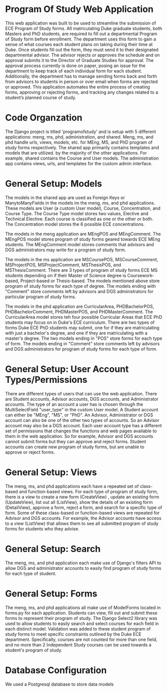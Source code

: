 # Program Of Study Web Application
This web application was built to be used to streamline the submission of ECE Program of Study forms. All matriculating Duke graduate students, both Masters and PhD students, are required to fill out a departmental Program of Study form before enrollment. The department uses this form to gain a sense of what courses each student plans on taking during their time at Duke. Once students fill out the form, they must send it to their designated departmental advisor. The advisor rejects or approves the schedule and on approval submits it to the Director of Graduate Studies for approval. The approval process currently is done on paper, posing an issue for the department to keep track of each individual form for each student. Additionally, the department has to manage sending forms back and forth from advisors to students in person or over email when forms are rejected or approved. This application automates the entire process of creating forms, approving or rejecting forms, and tracking any changes related to a student’s planned course of study.
# Code Organzation
The Django project is titled 'programofstudy' and is setup with 5 different applications: meng, ms, phd, administration, and shared. Meng, ms, and phd handle urls, views, models, etc. for MEng, MS, and PhD program of study forms respectively. The shared app primarily contains templates and models that are utilized. by the majority of the other applications. For example, shared contains the Course and User models. The administration app contains views, urls, and templates for the custom admin interface.

# General Setup: Models
The models in the shared app are used as Foreign Keys or ManytoManyFields in the models im the meng, ms, and phd applications. These models are User (a custom User model), Course, Concentration, and Course Type. The Course Type model stores two values, Elective and Technical Elective. Each course is classified as one or the other or both. The Concentration model stores the 6 possible ECE concentrations.

The models in the meng application are MEngPOS and MEngComment. The MEngPOS model stores program of study forms geared towards ECE MEng students. The MEngComment model stores comments that advisors and DGS administrators may write for a program of study form.

The models in the ms application are MSCoursePOS, MSCourseComment, MSProjectPOS, MSProjectComment, MSThesisPOS, and MSThesisComment. There are 3 types of program of study forms ECE MS students depending on if their Master of Science degree is Coursework-based, Project-based or Thesis-based. The models mentioned above store program of study forms for each type of degree. The models ending with "Comment" store comments left by advisors and DGS administrators for particular program of study forms.

The models in the phd application are CurricularArea, PHDBachelorPOS, PHDBachelorComment, PHDMasterPOS, and PHDMasterComment. The CurricularArea model stores teh four possible Curricular Areas that ECE PhD students may focus on in Duke's ECE curriculum. There are two types of forms Duke ECE PhD students may submit, one for if they are matriculating with just a bachelor's degree, and one if they are matriculating with a master's degree. The two models ending in "POS" store forms for each type of form. The models ending in "Comment" store comments left by advisors and DGS administrators for program of study forms for each type of form.

# General Setup: User Account Types/Permissions
There are different types of users that can use the web application. There are Student accounts, Advisor accounts, DGS accounts, and Administrator accounts. The type of an account a user has is chosen through the MultiSelectField "user_type" in the custom User model. A Student account can either be "MEng", "MS", or "PhD". An Advisor, Administrator or DGS account can also be one of the other two types of accounts. So an Advisor account may also be a DGS account. Each user account type has a different set of permissions that changes the functions and web pages available to them in the web application. So for example, Advisor and DGS accounts cannot submit forms but they can approve and reject forms. Student accounts can create new program of study forms, but are unable to approve or reject forms.

# General Setup: Views
The meng, ms, and phd applications each have a repeated set of class-based and function-based views. For each type of program of study form, there is a view to create a new form (CreateView) , update an existing form (UpdateView), list out all (ListView), show the details of an existing form (DetailView), approve a form, reject a form, and search for a specific type of form. Some of these class-based or function-based views are repeated for Advisor and DGS accounts. For example, the Advisor accounts have access to a view (ListView) that allows them to see all submitted program of study forms for students who they advise.

# General Setup: Search
The meng, ms, and phd application each make use of Django's filters API to allow DGS and administrator accounts to easily find program of study forms for each type of student.

# General Setup: Forms
The meng, ms, and phd applications all make use of ModelForms located in forms.py for each application. Students can view, fill out and submit these forms to represent their program of study. The Django Select2 library was used to allow students to easily search and select courses for each field in each distinct model. Validation was added to these student program of study forms to meet specific constraints outlined by the Duke ECE department. Specifically, courses are not counted for more than one field, and  no more than 2 Independent Study courses can be used towards a student's program of study.

# Database Configuration
We used a Postgresql database to store data models
